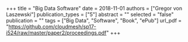 +++
title = "Big Data Software"
date = 2018-11-01
authors = ["Gregor von Laszewski"]
publication_types = ["5"]
abstract = ""
selected = "false"
publication = ""
tags = ["Big Data", "Software", "Book", "ePub"]
url_pdf = "https://github.com/cloudmesh/sp17-i524/raw/master/paper2/proceedings.pdf"
+++

